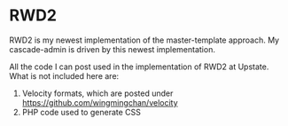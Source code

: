 # RWD2
RWD2 is my newest implementation of the master-template approach. My cascade-admin is driven by this newest implementation.

All the code I can post used in the implementation of RWD2 at Upstate. What is not included here are:

1. Velocity formats, which are posted under https://github.com/wingmingchan/velocity
2. PHP code used to generate CSS